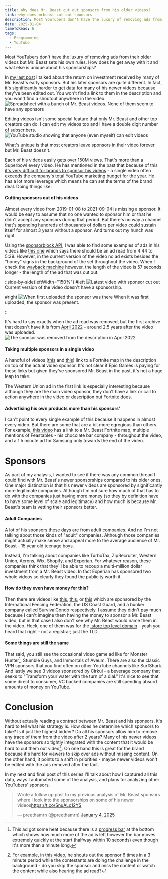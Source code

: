 ```yaml
---
title: Why does Mr. Beast cut out sponsors from his older videos?
link: why-does-mrbeast-cut-out-sponsors
description: Most YouTubers don't have the luxury of removing ads from their older videos but Mr. Beast sets his own rules. How does he get away with it and what else is unique about his sponsorships?
date: 2025-01-04
timeToRead: 6
tags:
  - Programming
  - YouTube
---
```


Most YouTubers don't have the luxury of removing ads from their older videos but Mr. Beast sets his own rules. How does he get away with it and what else is unique about his sponsorships?

In [my last post](https://www.preethamrn.com/posts/where-are-mrbeast-sponsors-now) I talked about the return on investment received by many of Mr. Beast's early sponsors. But his later sponsors are quite different. In fact, it's significantly harder to get data for many of his newer videos because they've been edited out. You won't find a link to them in the description and you won't find a shoutout anywhere in the video.
![Spreadsheet with a bunch of Mr. Beast videos. None of them seem to have any sponsors](/posts/why-does-mrbeast-cut-out-sponsors/descriptions.png)

Editing videos isn't some special feature that only Mr. Beast and other top creators can do. I can edit my videos too and I have a double digit number of subscribers.
![YouTube studio showing that anyone (even myself) can edit videos](/posts/why-does-mrbeast-cut-out-sponsors/youtube_studio.png)

What's unique is that most creators leave sponsors in their video forever but Mr. Beast doesn't.

Each of his videos easily gets over 150M views. That's more than a Superbowl every video. He has mentioned in the past that because of this [it's very difficult for brands to sponsor his videos](https://youtu.be/9IQ_ldV9z_A?si=nQ3ABDp8P0eJA91h&t=3483) - a single video often exceeds the company's total YouTube marketing budget for the year. He has a lot more leverage which means he can set the terms of the brand deal. Doing things like:

#### Cutting sponsors out of his videos
Almost every video from 2019-01-08 to 2021-09-04 is missing a sponsor. It would be easy to assume that no one wanted to sponsor him or that he didn't accept any sponsors during that period. But there's no way a channel that's spending hundreds of thousands of dollars per video could sustain itself for almost 3 years without a sponsor. And turns out my hunch was right.

Using the [sponsorblock API](https://sponsor.ajay.app/), I was able to find some examples of ads in his videos like [this one](https://youtu.be/wMuYiLby3-s?si=rjVFTKYwWV8DhMhs&t=289) which says there should be an ad read from 4:44 to 5:39. However, in the current version of the video no ad exists besides the "honey" signs in the background of the set throughout the video. When I check the [wayback machine](https://web.archive.org/web/20210420145348/https://www.youtube.com/watch?v=wMuYiLby3-s) however, the length of the video is 57 seconds longer - the length of the ad that was cut out.

::side-by-side{leftWidth="150%"}
#left
![Latest video with sponsor cut out](/posts/why-does-mrbeast-cut-out-sponsors/new_vid.png)
Current version of the video doesn't have a sponsorship.

#right
![When first uploaded the sponsor was there](/posts/why-does-mrbeast-cut-out-sponsors/old_vid.png)
When it was first uploaded, the sponsor was present.

::

It's hard to say exactly when the ad read was removed, but the first archive that doesn't have it is from [April 2022](https://web.archive.org/web/20220417234537/https://www.youtube.com/watch?v=wMuYiLby3-s) - around 2.5 years after the video was uploaded.
![The sponsor was removed from the description in April 2022](/posts/why-does-mrbeast-cut-out-sponsors/edited_vid.png)

#### Taking multiple sponsors in a single video
A handful of videos ([this](https://www.youtube.com/watch?v=erLbbextvlY) and [this](https://www.youtube.com/watch?v=mKdjycj-7eE)) link to a Fortnite map in the description on top of the actual video sponsor. It's not clear if Epic Games is paying for these links but given they've sponsored Mr. Beast in the past, it's not a huge leap to take.

The Western Union ad in the first link is especially interesting because although they are the main video sponsor, they don't have a link or call to action anywhere in the video or description but Fortnite does.

#### Advertising his own products more than his sponsors'
I can't point to every single example of this because it happens in almost every video. But there are some that are a bit more egregious than others. For example, [this video](https://www.youtube.com/watch?v=mKdjycj-7eE) has a link to a Mr. Beast Fortnite map, multiple mentions of Feastables - his chocolate bar company - throughout the video, and a 1.5 minute ad for Samsung only towards the end of the video.

# Sponsors
As part of my analysis, I wanted to see if there was any common thread I could find with Mr. Beast's newer sponsorships compared to his older ones. One major distinction is that his newer videos are sponsored by significantly more legitimate companies. Although I'm not sure how much of that has to do with the companies just having more money (so they by definition have to have some level of scale and legitimacy) and how much is because Mr. Beast's team is vetting their sponsors better.

#### Adult Companies
A lot of his sponsors these days are from adult companies. And no I'm not talking about those kinds of "adult" companies. Although those companies might actually make sense and appeal more to the average audience of Mr. Beast - 15 year old teenage boys.

Instead, I'm talking about companies like TurboTax, ZipRecruiter, Western Union, Acrons, Wix, Shopify, and Experian. For whatever reason, these companies think that they'll be able to recoup a multi-million dollar investment from a Mr. Beast video. In fact Experian has sponsored two whole videos so clearly they found the publicity worth it.

#### How do they even have money for this?
Then there are videos like [this](https://www.youtube.com/watch?v=J_z-W4UVHkw), [this](https://youtube.com/v/jdMNoQE3mIQ), or [this](https://www.youtube.com/watch?v=J_z-W4UVHkw) which are sponsored by the International Fencing Federation, the US Coast Guard, and a bunker company called SurvivalCondo respectively. I assume they didn't pay much because I can't imagine them having the money to sponsor a Mr. Beast video, but in that case I also don't see why Mr. Beast would name them in the video. Heck, one of them was for the [.store top level domain](https://youtube.com/v/fuhE6PYnRMc) - yeah you heard that right - not a registrar; just the TLD.

#### Some things are still the same
That said, you still see the occasional video game ad like for Monster Hunter[^1], Stumble Guys, and Immortals of Aveum. There are also the classic VPN sponsors that you find often on other YouTube channels like SurfShark. And lastly we see 3 videos sponsored by Cirkul - a beverage company that seeks to "Transform your water with the turn of a dial." It's nice to see that some direct to consumer, VC backed companies are still spending absurd amounts of money on YouTube.

# Conclusion
Without actually reading a contract between Mr. Beast and his sponsors, it's hard to tell what his strategy is. How does he determine which sponsors to take? Is it just the highest bidder? Do all his sponsors allow him to remove any trace of them from the video after 2 years? Many of his newer videos have the sponsors so tightly integrated with the content that it would be hard to cut them out video[^2]. On one hand this is great for the brand because it's hard for viewers to skip over ads without missing content. On the other hand, it points to a shift in priorities - maybe newer videos won't be edited with the ads removed after the fact.

In my next and final post of this series I'll talk about how I captured all this data, ways I automated some of the analysis, and plans for analyzing other YouTubers' sponsors.

<blockquote class="twitter-tweet"><p lang="en" dir="ltr">Wrote a follow up post to my previous analysis of Mr. Beast sponsors where I look into the sponsorships on some of his newer videos<a href="https://t.co/SnuALc12YS">https://t.co/SnuALc12YS</a></p>&mdash; preethamrn (@preethamrn) <a href="https://twitter.com/preethamrn/status/1875464467997454430?ref_src=twsrc%5Etfw">January 4, 2025</a></blockquote> <script async src="https://platform.twitter.com/widgets.js" charset="utf-8"></script> 

[^1]: This ad got some heat because there is a [progress bar](https://youtu.be/UPrkC1LdlLY?si=Jxfb7DXCJ54RQJsE&t=1279)  at the bottom which shows how much more of the ad is left however the bar moves extremely quickly at the start (halfway within 10 seconds) even though it's more than a minute long.

[^2]: For example, in [this video](https://youtu.be/2isYuQZMbdU?si=UJHtQ6myLNvUuQXP&t=391), he shouts out the sponsor 6 times in a 3 minute period while the contestants are doing the challenge in the background - do you skip the sponsor and miss the content or watch the content while also hearing the ad read?
